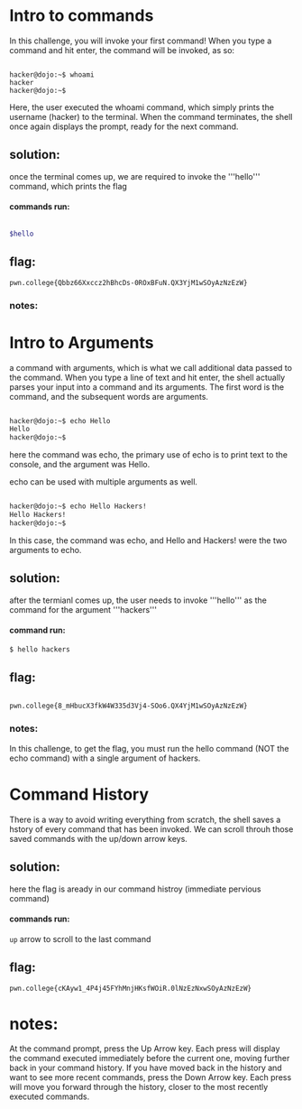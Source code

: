 # Intro to commands
In this challenge, you will invoke your first command! When you type a command and hit enter, the command will be invoked, as so:

```

hacker@dojo:~$ whoami
hacker
hacker@dojo:~$
```
Here, the user executed the whoami command, which simply prints the username (hacker) to the terminal. When the command terminates, the shell once again displays the prompt, ready for the next command.

## solution:
once the terminal comes up, we are required to invoke the '''hello''' command, which prints the flag

#### commands run:
```sh

$hello
```

## flag:
```
pwn.college{Qbbz66Xxccz2hBhcDs-0ROxBFuN.QX3YjM1wSOyAzNzEzW}
```

### notes:


# Intro to Arguments
a command with arguments, which is what we call additional data passed to the command. When you type a line of text and hit enter, the shell actually parses your input into a command and its arguments. The first word is the command, and the subsequent words are arguments.

```sh

hacker@dojo:~$ echo Hello
Hello
hacker@dojo:~$
```

here the command was echo, the primary use of echo is to print text to the console, and the argument was Hello.

echo can be used with multiple arguments as well.
```sh

hacker@dojo:~$ echo Hello Hackers!
Hello Hackers!
hacker@dojo:~$
```

In this case, the command was echo, and Hello and Hackers! were the two arguments to echo. 

## solution:

after the termianl comes up, the user needs to invoke '''hello''' as the command for the argument '''hackers'''

#### command run:

```sh
$ hello hackers
```

## flag:
```

pwn.college{8_mHbucX3fkW4W335d3Vj4-SOo6.QX4YjM1wSOyAzNzEzW}
```

### notes:
In this challenge, to get the flag, you must run the hello command (NOT the echo command) with a single argument of hackers.

# Command History
There is a way to avoid writing everything from scratch, the shell saves a hstory of every command that has been invoked. 
We can scroll throuh those saved commands with the up/down arrow keys.

## solution:
here the flag is aready in our command histroy (immediate pervious command)

#### commands run:
```up``` arrow to scroll to the last command

## flag:

```
pwn.college{cKAyw1_4P4j45FYhMnjHKsfWOiR.0lNzEzNxwSOyAzNzEzW}
```

# notes:
At the command prompt, press the Up Arrow key. Each press will display the command executed immediately before the current one, moving further back in your command history.
If you have moved back in the history and want to see more recent commands, press the Down Arrow key. Each press will move you forward through the history, closer to the most recently executed commands.
